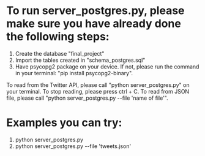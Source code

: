 # To run server_postgres.py, please make sure you have already done the following steps:
 1. Create the database "final_project"
 2. Import the tables created in "schema_postgres.sql"
 3. Have psycopg2 package on your device. If not, please run the command in your terminal: "pip install psycopg2-binary".
 
To read from the Twitter API, please call "python server_postgres.py" on your terminal. To stop reading, please press ctrl + C.
To read from JSON file, please call "python server_postgres.py --file 'name of file'".

# Examples you can try:
1. python server_postgres.py
2. python server_postgres.py --file 'tweets.json'
